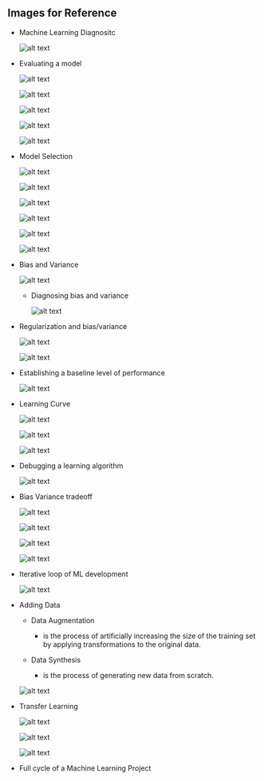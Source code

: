 ## Images for Reference

- Machine Learning Diagnositc

    ![alt text](image.png)


- Evaluating a model

    ![alt text](image-1.png)

    ![alt text](image-2.png)

    ![alt text](image-3.png)

    ![alt text](image-4.png)

    ![alt text](image-5.png)

- Model Selection    

    ![alt text](image-6.png)

    ![alt text](image-7.png)

    ![alt text](image-8.png)

    ![alt text](image-9.png)

    ![alt text](image-10.png)

    ![alt text](image-11.png)

- Bias and Variance

    ![alt text](image-12.png)

    - Diagnosing bias and variance

        ![alt text](image-13.png)

- Regularization and bias/variance

    ![alt text](image-14.png)

    ![alt text](image-15.png)

- Establishing a baseline level of performance

    ![alt text](image-16.png)

- Learning Curve

    ![alt text](image-17.png)

    ![alt text](image-18.png)

    ![alt text](image-20.png)

- Debugging a learning algorithm

    ![alt text](image-21.png)

- Bias Variance tradeoff

    ![alt text](image-22.png)

    ![alt text](image-23.png)

    ![alt text](image-24.png)

    ![alt text](image-25.png)

- Iterative loop of ML development

    ![alt text](image-26.png)

- Adding Data

    - Data Augmentation

        - is the process of artificially increasing the size of the training set by applying transformations to the original data.

    - Data Synthesis

        - is the process of generating new data from scratch.

    ![alt text](image-27.png)

- Transfer Learning

    ![alt text](image-28.png)

    ![alt text](image-29.png)

    ![alt text](image-30.png)

- Full cycle of a Machine Learning Project

    